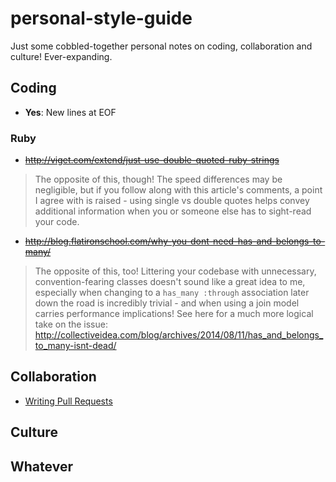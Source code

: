 # personal-style-guide
Just some cobbled-together personal notes on coding, collaboration and culture! Ever-expanding.

## Coding
* **Yes**: New lines at EOF

### Ruby

* ~~http://viget.com/extend/just-use-double-quoted-ruby-strings~~

> The opposite of this, though! The speed differences may be negligible, but if you follow along with this article's comments, a point I agree with is raised - using single vs double quotes helps convey additional information when you or someone else has to sight-read your code.

* ~~http://blog.flatironschool.com/why-you-dont-need-has-and-belongs-to-many/~~

> The opposite of this, too! Littering your codebase with unnecessary, convention-fearing classes doesn't sound like a great idea to me, especially when changing to a `has_many :through` association later down the road is incredibly trivial - and when using a join model carries performance implications! See here for a much more logical take on the issue: http://collectiveidea.com/blog/archives/2014/08/11/has_and_belongs_to_many-isnt-dead/

## Collaboration

* [Writing Pull Requests](https://github.com/blog/1943-how-to-write-the-perfect-pull-request)

## Culture

## Whatever
